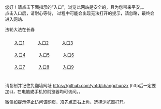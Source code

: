 您好！请点击下面指示的“入口”，浏览此网站是安全的，且为您带来平安。。 <br/>
点击入口后，请耐心等待， 过程中可能会出现无法打开的提示，请忽略，最终会进入网站. </br>

法轮大法在长春<br/>
<div style="padding:10px"><a style="margin:20px" target="_blank" href="https://d23u67l655jcgp.cloudfront.net/2Qpsp?snwlchj" id="ccLink1" rel="nofollow">入口1</a> <a target="_blank" style="margin:20px" href="https://d2cd3j5hx0atns.cloudfront.net/2Qpsp?ixqeqplq" id="ccLink2" rel="nofollow">入口2</a> <a style="margin:20px" target="_blank" href="https://d2f1ihjb4wtbmp.cloudfront.net/2Qpsp?qdvxi" id="ccLink3" rel="nofollow">入口3</a></div>

<div style="padding:10px" ><a style="margin:20px" target="_blank" href="https://d23u67l655jcgp.cloudfront.net/2Qpsp?snwlchj" id="ccLink4" rel="nofollow">入口4</a> <a style="margin:20px" href="https://d2cd3j5hx0atns.cloudfront.net/2Qpsp?ixqeqplq" target="_blank" id="ccLink5" rel="nofollow">入口5</a> <a style="margin:20px" href="https://d2f1ihjb4wtbmp.cloudfront.net/2Qpsp?qdvxi" target="_blank" id="ccLink6" rel="nofollow">入口6</a></div>

<div style="padding:10px"><a style="margin:20px" target="_blank" href="https://d23u67l655jcgp.cloudfront.net/2Qpsp?snwlchj" id="ccLink7" rel="nofollow">入口7</a> <a style="margin:20px" href="https://d2cd3j5hx0atns.cloudfront.net/2Qpsp?ixqeqplq" target="_blank" id="ccLink8" rel="nofollow">入口8</a> <a style="margin:20px" target="_blank" href="https://d2f1ihjb4wtbmp.cloudfront.net/2Qpsp?qdvxi" id="ccLink9" rel="nofollow">入口9</a></div>

<br/>



请复制并记住免翻墙网址 https://github.com/yntd/changchunzx (http后一定要加s)，在电脑或手机的浏览器均可访问。。<br/>

微信如提示停止访问该网页，须先点击右上角，选择浏览器打开。
